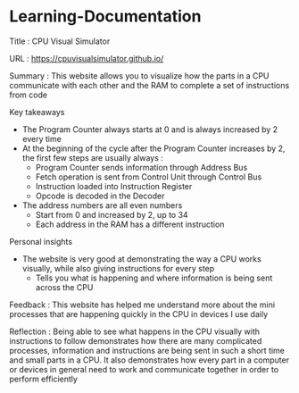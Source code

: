 # Learning-Documentation
Title : CPU Visual Simulator

URL : https://cpuvisualsimulator.github.io/ 

Summary : This website allows you to visualize how the parts in a CPU communicate with each other and the RAM to complete a set of instructions from code

Key takeaways
- The Program Counter always starts at 0 and is always increased by 2 every time
- At the beginning of the cycle after the Program Counter increases by 2, the first few steps are usually always : 
	- Program Counter sends information through Address Bus
	- Fetch operation is sent from Control Unit through Control Bus
	- Instruction loaded into Instruction Register
	- Opcode is decoded in the Decoder
- The address numbers are all even numbers	
	- Start from 0 and increased by 2, up to 34
	- Each address in the RAM has a different instruction

Personal insights 
- The website is very good at demonstrating the way a CPU works visually, while also giving instructions for every step	
	- Tells you what is happening and where information is being sent across the CPU

Feedback : This website has helped me understand more about the mini processes that are happening quickly in the CPU in devices I use daily

Reflection : Being able to see what happens in the CPU visually with instructions to follow demonstrates how there are many complicated processes, 
information and instructions are being sent in such a short time and small parts in a CPU. It also demonstrates how every part in a computer or devices in general
need to work and communicate together in order to perform efficiently
